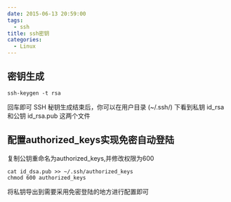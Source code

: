 ```yaml
---
date: 2015-06-13 20:59:00
tags:
  - ssh
title: ssh密钥
categories:
  - Linux
---
```

## 密钥生成

	ssh-keygen -t rsa

回车即可
SSH 秘钥生成结束后，你可以在用户目录 (~/.ssh/) 下看到私钥 id_rsa 和公钥 id_rsa.pub 这两个文件

## 配置authorized_keys实现免密自动登陆
复制公钥重命名为authorized_keys,并修改权限为600
    
    cat id_dsa.pub >> ~/.ssh/authorized_keys
    chmod 600 authorized_keys
将私钥导出到需要采用免密登陆的地方进行配置即可
